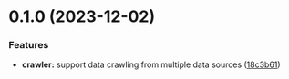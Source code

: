 # 0.1.0 (2023-12-02)


### Features

* **crawler:** support data crawling from multiple data sources ([18c3b61](https://github.com/ISO-639/mapping/commit/18c3b6125afee45fd8e20168f5ab81fcb7768e88))



